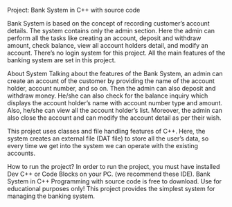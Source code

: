 Project: Bank System in C++ with source code


Bank System is based on the concept of recording customer’s account details. 
The system contains only the admin section. 
Here the admin can perform all the tasks like 
creating an account, 
deposit and withdraw amount,
check balance, 
view all account holders detail, 
and modify an account. 
There’s no login system for this project. All the main features of the banking system are set in this project.

About System
Talking about the features of the Bank System, 
an admin can create an account of the customer by providing the name of 
the account holder, account number, and so on. 
Then the admin can also deposit and withdraw money. 
He/she can also check for the balance inquiry which displays the account holder’s name with account number type and amount. 
Also, he/she can view all the account holder’s list. 
Moreover, the admin can also close the account and can modify the account detail as per their wish.

This project uses classes and file handling features of C++. 
Here, the system creates an external file (DAT file) to store all the user’s data, 
so every time we get into the system we can operate with the existing accounts.


 
How to run the project?
In order to run the project, you must have installed Dev C++ or Code Blocks on your PC. (we recommend these IDE). 
Bank System in C++ Programming with source code is free to download. 
Use for educational purposes only! This project provides the simplest system for managing the banking system. 
